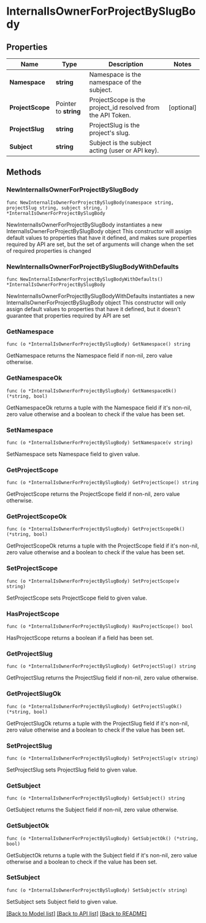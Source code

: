 # InternalIsOwnerForProjectBySlugBody

## Properties

Name | Type | Description | Notes
------------ | ------------- | ------------- | -------------
**Namespace** | **string** | Namespace is the namespace of the subject. | 
**ProjectScope** | Pointer to **string** | ProjectScope is the project_id resolved from the API Token. | [optional] 
**ProjectSlug** | **string** | ProjectSlug is the project&#39;s slug. | 
**Subject** | **string** | Subject is the subject acting (user or API key). | 

## Methods

### NewInternalIsOwnerForProjectBySlugBody

`func NewInternalIsOwnerForProjectBySlugBody(namespace string, projectSlug string, subject string, ) *InternalIsOwnerForProjectBySlugBody`

NewInternalIsOwnerForProjectBySlugBody instantiates a new InternalIsOwnerForProjectBySlugBody object
This constructor will assign default values to properties that have it defined,
and makes sure properties required by API are set, but the set of arguments
will change when the set of required properties is changed

### NewInternalIsOwnerForProjectBySlugBodyWithDefaults

`func NewInternalIsOwnerForProjectBySlugBodyWithDefaults() *InternalIsOwnerForProjectBySlugBody`

NewInternalIsOwnerForProjectBySlugBodyWithDefaults instantiates a new InternalIsOwnerForProjectBySlugBody object
This constructor will only assign default values to properties that have it defined,
but it doesn't guarantee that properties required by API are set

### GetNamespace

`func (o *InternalIsOwnerForProjectBySlugBody) GetNamespace() string`

GetNamespace returns the Namespace field if non-nil, zero value otherwise.

### GetNamespaceOk

`func (o *InternalIsOwnerForProjectBySlugBody) GetNamespaceOk() (*string, bool)`

GetNamespaceOk returns a tuple with the Namespace field if it's non-nil, zero value otherwise
and a boolean to check if the value has been set.

### SetNamespace

`func (o *InternalIsOwnerForProjectBySlugBody) SetNamespace(v string)`

SetNamespace sets Namespace field to given value.


### GetProjectScope

`func (o *InternalIsOwnerForProjectBySlugBody) GetProjectScope() string`

GetProjectScope returns the ProjectScope field if non-nil, zero value otherwise.

### GetProjectScopeOk

`func (o *InternalIsOwnerForProjectBySlugBody) GetProjectScopeOk() (*string, bool)`

GetProjectScopeOk returns a tuple with the ProjectScope field if it's non-nil, zero value otherwise
and a boolean to check if the value has been set.

### SetProjectScope

`func (o *InternalIsOwnerForProjectBySlugBody) SetProjectScope(v string)`

SetProjectScope sets ProjectScope field to given value.

### HasProjectScope

`func (o *InternalIsOwnerForProjectBySlugBody) HasProjectScope() bool`

HasProjectScope returns a boolean if a field has been set.

### GetProjectSlug

`func (o *InternalIsOwnerForProjectBySlugBody) GetProjectSlug() string`

GetProjectSlug returns the ProjectSlug field if non-nil, zero value otherwise.

### GetProjectSlugOk

`func (o *InternalIsOwnerForProjectBySlugBody) GetProjectSlugOk() (*string, bool)`

GetProjectSlugOk returns a tuple with the ProjectSlug field if it's non-nil, zero value otherwise
and a boolean to check if the value has been set.

### SetProjectSlug

`func (o *InternalIsOwnerForProjectBySlugBody) SetProjectSlug(v string)`

SetProjectSlug sets ProjectSlug field to given value.


### GetSubject

`func (o *InternalIsOwnerForProjectBySlugBody) GetSubject() string`

GetSubject returns the Subject field if non-nil, zero value otherwise.

### GetSubjectOk

`func (o *InternalIsOwnerForProjectBySlugBody) GetSubjectOk() (*string, bool)`

GetSubjectOk returns a tuple with the Subject field if it's non-nil, zero value otherwise
and a boolean to check if the value has been set.

### SetSubject

`func (o *InternalIsOwnerForProjectBySlugBody) SetSubject(v string)`

SetSubject sets Subject field to given value.



[[Back to Model list]](../README.md#documentation-for-models) [[Back to API list]](../README.md#documentation-for-api-endpoints) [[Back to README]](../README.md)


